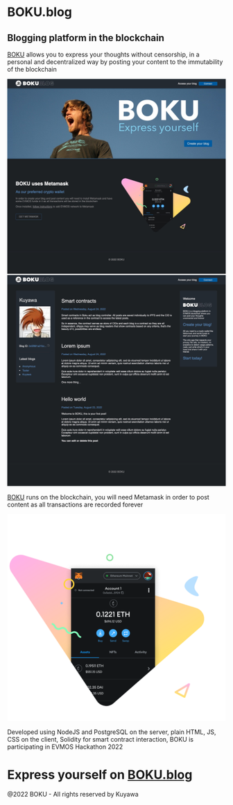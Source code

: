 # BOKU.blog
## Blogging platform in the blockchain

[BOKU](https://boku.blog) allows you to express your thoughts without censorship, in a personal and decentralized way by posting your content to the immutability of the blockchain

![BOKU](media/boku01.jpg)
![BOKU](media/boku02.jpg)

[BOKU](https://boku.blog) runs on the blockchain, you will need Metamask in order to post content as all transactions are recorded forever

![Metamask](media/metamask.png)

Developed using NodeJS and PostgreSQL on the server, plain HTML, JS, CSS on the client, Solidity for smart contract interaction, BOKU is participating in EVMOS Hackathon 2022

# Express yourself on [BOKU.blog](https://boku.blog)

@2022 BOKU - All rights reserved by Kuyawa